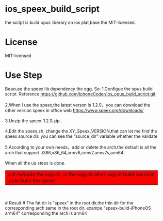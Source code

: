 # ios_speex_build_script #
the script is build opus liberary on ios plat,base the MIT-licensed.

# License #
MIT-licensed

# Use Step #
Beacuse the speex lib dependency the ogg. So:
1.Configue the opus build script. Reference https://github.com/IphoneCoder/ios_opus_build_script.git
<br/>
<br/>
2.When I use the speex,the latest verson is 1.2.0，you can download the other version speex in office web https://www.speex.org/downloads/
<br/>
<br/>
3.Unzip the speex-1.2.0.zip .
<br/>
<br/>
4.Edit the speex.sh, change the XY_Speex_VERSION,that can let me find the speex source dir. you can see the “source_dir” variable whether the validate
<br/>
<br/>
5.According to your own needs，add or delete the arch.the default is all the arch that support .i386,x86_64,armv6,armv7,armv7s,arm64.
<br/>
<br/>
When all the up steps is done. 
<table><tr><td bgcolor=red>just execute the ogg.sh, in the ogg.sh  when ogg is build success ,auto build the speex</td></tr></table>
<br/>
<br/>
# Result #
The fat dir is "speex" in the root dir,the thin dir for the corresponding arch same in the root dir. exampe "speex-build-iPhoneOS-arm64"  corresponding the arch is arm64 
